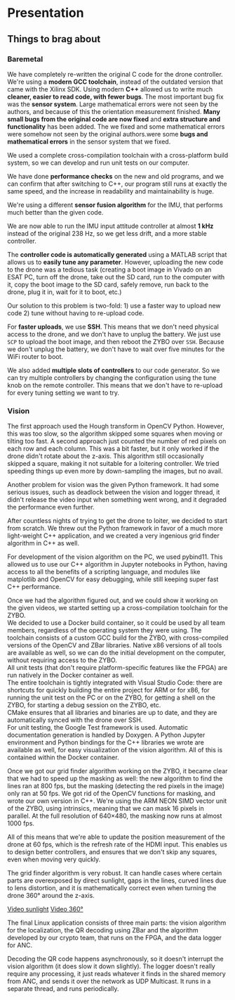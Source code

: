 # Presentation

## Things to brag about

### Baremetal

We have completely re-written the original C code for the drone controller. 
We're using a **modern GCC toolchain**, instead of the outdated version that came 
with the Xilinx SDK. Using modern **C++** allowed us to write much **cleaner, easier
to read code, with fewer bugs**. The most important bug fix was the **sensor system**.
Large mathematical errors were not seen by the authors, and because of this the
orientation measurement finished. **Many small bugs from the original code are now
fixed** and **extra structure and functionality** has been added. The
we fixed and some mathematical errors were somehow not seen by the original authors.were some **bugs and mathematical errors** in 
the sensor system that we fixed.

We used a complete cross-compilation toolchain with a cross-platform build 
system, so we can develop and run unit tests on our computer.

We have done **performance checks** on the new and old programs, and we can confirm
that after switching to C++, our program still runs at exactly the same speed, 
and the increase in readability and maintainability is huge.

We're using a different **sensor fusion algorithm** for the IMU, that performs much 
better than the given code.

We are now able to run the IMU input attitude controller at almost **1 kHz**
instead of the original 238 Hz, so we get less drift, and a more stable 
controller.

The **controller code is automatically generated** using a MATLAB script that allows
us to **easily tune any parameter**. However, uploading the new code to the drone 
was a tedious task (creating a boot image in Vivado on an ESAT PC, turn off the
drone, take out the SD card, run to the computer with it, copy the boot image to
the SD card, safely remove, run back to the drone, plug it in, wait for it to
boot, etc.)

Our solution to this problem is two-fold: 1) use a faster way to upload new code
2) tune without having to re-upload code.

For **faster uploads**, we use **SSH**. This means that we don't need physical access to
the drone, and we don't have to unplug the battery. We just use `SCP` to upload
the boot image, and then reboot the ZYBO over `SSH`. Because we don't unplug the
battery, we don't have to wait over five minutes for the WiFi router to boot.

We also added **multiple slots of controllers** to our code generator. So we can 
try multiple controllers by changing the configuration using the tune knob on 
the remote controller. This means that we don't have to re-upload for every
tuning setting we want to try. 

### Vision

The first approach used the Hough transform in OpenCV Python. However, this was
too slow, so the algorithm skipped some squares when moving or tilting too fast.
A second approach just counted the number of red pixels on each row and each
column. This was a bit faster, but it only worked if the drone didn't rotate
about the z-axis. This algorithm still occasionally skipped a square, making it
not suitable for a loitering controller. We tried speeding things up even more
by down-sampling the images, but no avail.

Another problem for vision was the given Python framework. It had some serious
issues, such as deadlock between the vision and logger thread, it didn't release
the video input when something went wrong, and it degraded the performance even
further.

After countless nights of trying to get the drone to loiter, we decided to start
from scratch. We threw out the Python framework in favor of a much more 
light-weight C++ application, and we created a very ingenious grid finder
algorithm in C++ as well.

For development of the vision algorithm on the PC, we used pybind11. This 
allowed us to use our C++ algorithm in Jupyter notebooks in Python, having 
access to all the benefits of a scripting language, and modules like matplotlib
and OpenCV for easy debugging, while still keeping super fast C++ performance.

Once we had the algorithm figured out, and we could show it working on the given
videos, we started setting up a cross-compilation toolchain for the ZYBO.  
We decided to use a Docker build container, so it could be used by all team
members, regardless of the operating system they were using.
The toolchain consists of a custom GCC build for the ZYBO, with cross-compiled 
versions of the OpenCV and ZBar libraries. Native x86 versions of all tools are
available as well, so we can do the initial development on the computer, without
requiring access to the ZYBO.  
All unit tests (that don't require platform-specific features like the FPGA) are
run natively in the Docker container as well.  
The entire toolchain is tightly integrated with Visual Studio Code: there are 
shortcuts for quickly building the entire project for ARM or for x86, for 
running the unit test on the PC or on the ZYBO, for getting a shell on the ZYBO,
for starting a debug session on the ZYBO, etc.  
CMake ensures that all libraries and binaries are up to date, and they are 
automatically synced with the drone over SSH.  
For unit testing, the Google Test framework is used. Automatic documentation 
generation is handled by Doxygen. A Python Jupyter environment and Python 
bindings for the C++ libraries we wrote are available as well, for easy 
visualization of the vision algorithm. All of this is contained within the 
Docker container.

Once we got our grid finder algorithm working on the ZYBO, it became clear that
we had to speed up the masking as well: the new algorithm to find the lines
ran at 800 fps, but the masking (detecting the red pixels in the image) only
ran at 50 fps. We got rid of the OpenCV functions for masking, and wrote our own
version in C++. We're using the ARM NEON SIMD vector unit of the ZYBO, using
intrinsics, meaning that we can mask 16 pixels in parallel. At the full
resolution of 640×480, the masking now runs at almost 1000 fps.

All of this means that we're able to update the position measurement of the 
drone at 60 fps, which is the refresh rate of the HDMI input. This enables us
to design better controllers, and ensures that we don't skip any squares, even 
when moving very quickly.

The grid finder algorithm is very robust. It can handle cases where certain 
parts are overexposed by direct sunlight, gaps in the lines, curved lines due
to lens distortion, and it is mathematically correct even when turning the drone
360° around the z-axis.

[Video sunlight]()
[Video 360°]()

The final Linux application consists of three main parts: the vision algorithm
for the localization, the QR decoding using ZBar and the algorithm developed by
our crypto team, that runs on the FPGA, and the data logger for ANC.

Decoding the QR code happens asynchronously, so it doesn't interrupt the vision
algorithm (it does slow it down slightly). The logger doesn't really require any
processing, it just reads whatever it finds in the shared memory from ANC, and 
sends it over the network as UDP Multicast. It runs in a separate thread, and
runs periodically.

